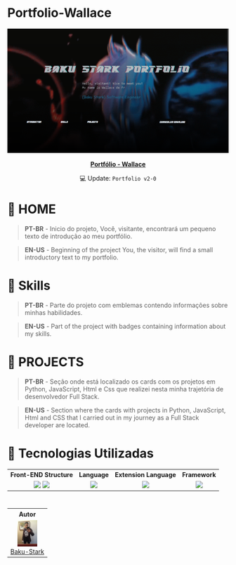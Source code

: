 # Portfolio-Wallace

<div align="center">

<img src="assets/img/portfolio.png" alt="Portfolio-Wallace" />

**[Portfólio - Wallace](https://baku-stark.github.io/Portfolio-Wallace/indexBaku.html)**

	
💻 Update: `Portfolio v2-0`

</div>

#

# 👾 HOME

> **PT-BR** - Inicio do projeto, Você, visitante, encontrará um pequeno texto de introdução ao meu portfólio.

> **EN-US** - Beginning of the project You, the visitor, will find a small introductory text to my portfolio.

#

# 👾 Skills

> **PT-BR** - Parte do projeto com emblemas contendo informações sobre minhas habilidades.

> **EN-US** - Part of the project with badges containing information about my skills.

# 👾 PROJECTS

> **PT-BR** - Seção onde está localizado os cards com os projetos em Python, JavaScript, Html e Css que realizei nesta minha trajetória de desenvolvedor Full Stack.

> **EN-US** - Section where the cards with projects in Python, JavaScript, Html and CSS that I carried out in my journey as a Full Stack developer are located.

#

#

# 👾 Tecnologias Utilizadas

<table>
    <tr>
        <th columnspan=2>Front-END Structure</th>
        <th columnspan=1>Language</th>
        <th columnspan=1>Extension Language</th>
        <th columnspan=1>Framework</th>
    </tr>
    <tr align="center">
        <td>
            <img width="50" src="https://cdn.jsdelivr.net/gh/devicons/devicon/icons/html5/html5-plain.svg"/>
            <img width="50" src="https://cdn.jsdelivr.net/gh/devicons/devicon/icons/css3/css3-plain.svg"/>
        </td>
        <td>
            <img width="50" src="https://cdn.jsdelivr.net/gh/devicons/devicon/icons/javascript/javascript-original.svg"/>
        </td>
        <td>
            <img width="65" src="https://cdn.jsdelivr.net/gh/devicons/devicon/icons/sass/sass-original.svg"/>
        </td>
        <td>
            <img width="65" src="https://cdn.jsdelivr.net/gh/devicons/devicon/icons/bootstrap/bootstrap-plain.svg"/>
        </td>
    </tr>
</table>

#

<table>
    <tr align="center">
        <th>Autor</th>
    </tr>
    <tr align="center">
        <td>
            <img height="60" src="configPort/portimagens/wallace.jpg">
            <br>
            <a href="https://github.com/Baku-Stark">Baku-Stark</a>
        </td>
    </tr>
</table>